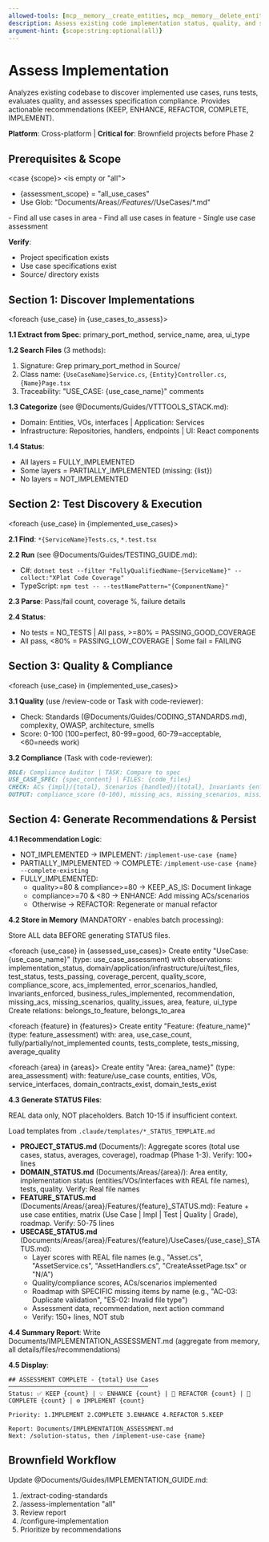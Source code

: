 ```yaml
---
allowed-tools: [mcp__memory__create_entities, mcp__memory__delete_entities, mcp__memory__create_relations, mcp__memory__delete_relations, mcp__memory__add_observations, mcp__memory__delete_observations, mcp__memory__read_graph, mcp__memory__search_nodes, mcp__memory__open_nodes, Task, Read, Write, Edit, Glob, Grep, Bash, TodoWrite]
description: Assess existing code implementation status, quality, and specification compliance
argument-hint: {scope:string:optional(all)}
---
```


# Assess Implementation

Analyzes existing codebase to discover implemented use cases, runs tests, evaluates quality, and assesses specification compliance. Provides actionable recommendations (KEEP, ENHANCE, REFACTOR, COMPLETE, IMPLEMENT).

**Platform**: Cross-platform | **Critical for**: Brownfield projects before Phase 2

## Prerequisites & Scope

<case {scope}>
<is empty or "all">
  - {assessment_scope} = "all_use_cases"
  - Use Glob: "Documents/Areas/*/Features/*/UseCases/*.md"
<is area name>
  - Find all use cases in area
<is feature name>
  - Find all use cases in feature
<is use case name>
  - Single use case assessment
</case>

**Verify**:
- Project specification exists
- Use case specifications exist
- Source/ directory exists

## Section 1: Discover Implementations

<foreach {use_case} in {use_cases_to_assess}>

**1.1 Extract from Spec**: primary_port_method, service_name, area, ui_type

**1.2 Search Files** (3 methods):
1. Signature: Grep primary_port_method in Source/
2. Class name: `{UseCaseName}Service.cs`, `{Entity}Controller.cs`, `{Name}Page.tsx`
3. Traceability: "USE_CASE: {use_case_name}" comments

**1.3 Categorize** (see @Documents/Guides/VTTTOOLS_STACK.md):
- Domain: Entities, VOs, interfaces | Application: Services
- Infrastructure: Repositories, handlers, endpoints | UI: React components

**1.4 Status**:
- All layers = FULLY_IMPLEMENTED
- Some layers = PARTIALLY_IMPLEMENTED (missing: {list})
- No layers = NOT_IMPLEMENTED

</foreach>

## Section 2: Test Discovery & Execution

<foreach {use_case} in {implemented_use_cases}>

**2.1 Find**: `*{ServiceName}Tests.cs`, `*.test.tsx`

**2.2 Run** (see @Documents/Guides/TESTING_GUIDE.md):
- C#: `dotnet test --filter "FullyQualifiedName~{ServiceName}" --collect:"XPlat Code Coverage"`
- TypeScript: `npm test -- --testNamePattern="{ComponentName}"`

**2.3 Parse**: Pass/fail count, coverage %, failure details

**2.4 Status**:
- No tests = NO_TESTS | All pass, >=80% = PASSING_GOOD_COVERAGE
- All pass, <80% = PASSING_LOW_COVERAGE | Some fail = FAILING

</foreach>

## Section 3: Quality & Compliance

<foreach {use_case} in {implemented_use_cases}>

**3.1 Quality** (use /review-code or Task with code-reviewer):
- Check: Standards (@Documents/Guides/CODING_STANDARDS.md), complexity, OWASP, architecture, smells
- Score: 0-100 (100=perfect, 80-99=good, 60-79=acceptable, <60=needs work)

**3.2 Compliance** (Task with code-reviewer):
```markdown
ROLE: Compliance Auditor | TASK: Compare to spec
USE_CASE_SPEC: {spec_content} | FILES: {code_files}
CHECK: ACs {impl}/{total}, Scenarios {handled}/{total}, Invariants {enforced}/{total}, Rules {impl}/{total}
OUTPUT: compliance_score (0-100), missing_acs, missing_scenarios, missing_invariants, missing_rules
```

</foreach>

## Section 4: Generate Recommendations & Persist

**4.1 Recommendation Logic**:
- NOT_IMPLEMENTED → IMPLEMENT: `/implement-use-case {name}`
- PARTIALLY_IMPLEMENTED → COMPLETE: `/implement-use-case {name} --complete-existing`
- FULLY_IMPLEMENTED:
  - quality>=80 & compliance>=80 → KEEP_AS_IS: Document linkage
  - compliance>=70 & <80 → ENHANCE: Add missing ACs/scenarios
  - Otherwise → REFACTOR: Regenerate or manual refactor

**4.2 Store in Memory** (MANDATORY - enables batch processing):

<critical>Store ALL data BEFORE generating STATUS files.</critical>

<foreach {use_case} in {assessed_use_cases}>
Create entity "UseCase: {use_case_name}" (type: use_case_assessment) with observations:
implementation_status, domain/application/infrastructure/ui/test_files, test_status, tests_passing, coverage_percent, quality_score, compliance_score, acs_implemented, error_scenarios_handled, invariants_enforced, business_rules_implemented, recommendation, missing_acs, missing_scenarios, quality_issues, area, feature, ui_type
Create relations: belongs_to_feature, belongs_to_area
</foreach>

<foreach {feature} in {features}>
Create entity "Feature: {feature_name}" (type: feature_assessment) with:
area, use_case_count, fully/partially/not_implemented counts, tests_complete, tests_missing, average_quality
</foreach>

<foreach {area} in {areas}>
Create entity "Area: {area_name}" (type: area_assessment) with:
feature/use_case counts, entities, VOs, service_interfaces, domain_contracts_exist, domain_tests_exist
</foreach>

**4.3 Generate STATUS Files**:

<critical>REAL data only, NOT placeholders. Batch 10-15 if insufficient context.</critical>

Load templates from `.claude/templates/*_STATUS_TEMPLATE.md`

- **PROJECT_STATUS.md** (Documents/): Aggregate scores (total use cases, status, averages, coverage), roadmap (Phase 1-3). Verify: 100+ lines
- **DOMAIN_STATUS.md** (Documents/Areas/{area}/): Area entity, implementation status (entities/VOs/interfaces with REAL file names), tests, quality. Verify: Real file names
- **FEATURE_STATUS.md** (Documents/Areas/{area}/Features/{feature}_STATUS.md): Feature + use case entities, matrix (Use Case | Impl | Test | Quality | Grade), roadmap. Verify: 50-75 lines
- **USECASE_STATUS.md** (Documents/Areas/{area}/Features/{feature}/UseCases/{use_case}_STATUS.md):
  - Layer scores with REAL file names (e.g., "Asset.cs", "AssetService.cs", "AssetHandlers.cs", "CreateAssetPage.tsx" or "N/A")
  - Quality/compliance scores, ACs/scenarios implemented
  - Roadmap with SPECIFIC missing items by name (e.g., "AC-03: Duplicate validation", "ES-02: Invalid file type")
  - Assessment data, recommendation, next action command
  - Verify: 150+ lines, NOT stub

**4.4 Summary Report**: Write Documents/IMPLEMENTATION_ASSESSMENT.md (aggregate from memory, all details/files/recommendations)

**4.5 Display**:
```
## ASSESSMENT COMPLETE - {total} Use Cases
───────────────────────────────────────
Status: ✅ KEEP {count} | 💡 ENHANCE {count} | 🔧 REFACTOR {count} | 🔨 COMPLETE {count} | ⚙️ IMPLEMENT {count}

Priority: 1.IMPLEMENT 2.COMPLETE 3.ENHANCE 4.REFACTOR 5.KEEP

Report: Documents/IMPLEMENTATION_ASSESSMENT.md
Next: /solution-status, then /implement-use-case {name}
```

## Brownfield Workflow

Update @Documents/Guides/IMPLEMENTATION_GUIDE.md:
1. /extract-coding-standards
2. /assess-implementation "all"
3. Review report
4. /configure-implementation
5. Prioritize by recommendations

